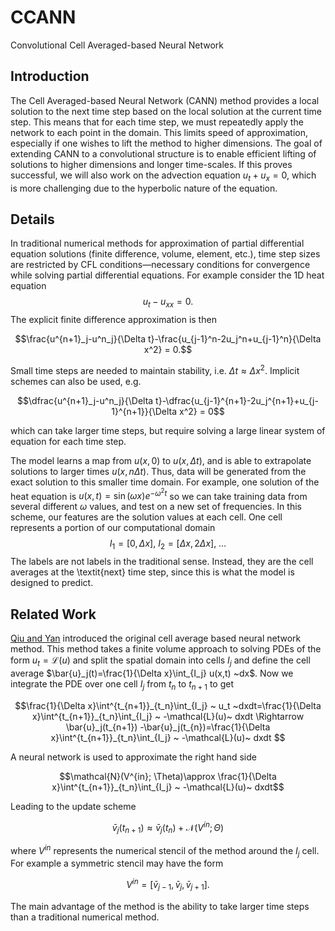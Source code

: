 # CCANN
Convolutional Cell Averaged-based Neural Network
## Introduction
The Cell Averaged-based Neural Network (CANN) method provides a local solution to the next time step based on the local solution at the current time step. This means that for each time step, we must repeatedly apply the network to each point in the domain. This limits speed of approximation, especially if one wishes to lift the method to higher dimensions.
The goal of extending CANN to a convolutional structure is to enable efficient lifting of solutions to higher dimensions and longer time-scales. If this proves successful, we will also work on the advection equation $u_t+u_x=0$, which is more challenging due to the hyperbolic nature of the equation.
## Details
In traditional numerical methods for approximation of partial differential equation solutions (finite difference, volume, element, etc.), time step sizes are restricted by CFL conditions—necessary conditions for convergence while solving partial differential equations. For example consider the 1D heat equation
$$u_t-u_{xx} = 0.$$
The explicit finite difference approximation is then
```math
\frac{u^{n+1}_j-u^n_j}{\Delta t}-\frac{u_{j-1}^n-2u_j^n+u_{j-1}^n}{\Delta x^2} = 0.
```
Small time steps are needed to maintain stability, i.e. $\Delta t \approx \Delta x^2$. Implicit schemes can also be used, e.g. 
```math
\dfrac{u^{n+1}_j-u^n_j}{\Delta t}-\dfrac{u_{j-1}^{n+1}-2u_j^{n+1}+u_{j-1}^{n+1}}{\Delta x^2} = 0
```
which can take larger time steps, but require solving a large linear system of equation for each time step. 

The model learns a map from $u(x,0)$ to $u(x,\Delta t)$, and is able to extrapolate solutions to larger times $u(x,n\Delta t)$. Thus, data will be generated from the exact solution to this smaller time domain. For example, one solution of the heat equation is $u(x,t)=\sin(\omega x)e^{-\omega^2t}$ so we can take training data from several different $\omega$ values, and test on a new set of frequencies. 
In this scheme, our features are the solution values at each cell. One cell represents a portion of our computational domain $$I_1 = [0,\Delta x],~I_2 =[\Delta x, 2\Delta x],~\ldots$$
The labels are not labels in the traditional sense. Instead, they are the cell averages at the \textit{next} time step, since this is what the model is designed to predict. 
## Related Work
[Qiu and Yan](https://arxiv.org/abs/2107.00813) introduced the original cell average based neural network method. This method takes a finite volume approach to solving PDEs of the form $u_t = \mathcal{L}(u)$ and split the spatial domain into cells $I_j$ and define the cell average $\bar{u}_j(t)=\frac{1}{\Delta x}\int_{I_j} u(x,t) ~dx$. Now we integrate the PDE over one cell $I_j$ from $t_n$ to $t_{n+1}$ to get 
```math
\frac{1}{\Delta x}\int^{t_{n+1}}_{t_n}\int_{I_j} ~ u_t ~dxdt=\frac{1}{\Delta x}\int^{t_{n+1}}_{t_n}\int_{I_j} ~ -\mathcal{L}(u)~ dxdt \Rightarrow \bar{u}_j(t_{n+1}) -\bar{u}_j(t_{n})=\frac{1}{\Delta x}\int^{t_{n+1}}_{t_n}\int_{I_j} ~ -\mathcal{L}(u)~ dxdt 
```
A neural network is used to approximate the right hand side 
```math
\mathcal{N}(V^{in}; \Theta)\approx \frac{1}{\Delta x}\int^{t_{n+1}}_{t_n}\int_{I_j} ~ -\mathcal{L}(u)~ dxdt
```
Leading to the update scheme
```math
\bar{v}_j(t_{n+1})\approx \bar{v}_j(t_{n})+\mathcal{N}(V^{in}; \Theta)
```
where $V^{in}$ represents the numerical stencil of the method around the $I_j$ cell. For example a symmetric stencil may have the form 
```math
V^{in} = [\bar{v}_{j-1}, \bar{v}_j, \bar{v}_{j+1}].
```
The main advantage of the method is the ability to take larger time steps than a traditional numerical method. 
